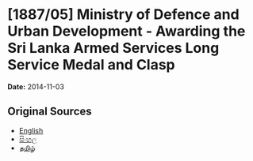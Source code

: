 # [1887/05] Ministry of Defence and Urban Development - Awarding the Sri Lanka Armed Services Long Service Medal and Clasp

**Date:** 2014-11-03

## Original Sources

- [English](https://documents.gov.lk/view/extra-gazettes/2014/11/1887-05_E.pdf)
- [සිංහල](https://documents.gov.lk/view/extra-gazettes/2014/11/1887-05_S.pdf)
- [தமிழ்](https://documents.gov.lk/view/extra-gazettes/2014/11/1887-05_T.pdf)
